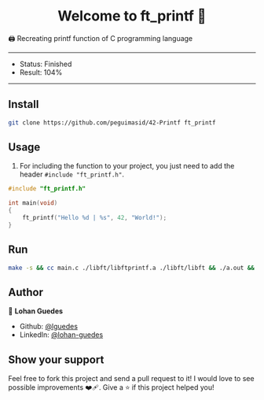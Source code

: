 <h1 align="center">Welcome to ft_printf 👋</h1>
<p>🖨 Recreating printf function of C programming language</p>

---

- Status: Finished
- Result: 104%

---

## Install

```sh
git clone https://github.com/peguimasid/42-Printf ft_printf
```

## Usage

1. For including the function to your project, you just need to add the header `#include "ft_printf.h"`.

```C
#include "ft_printf.h"

int	main(void)
{
	ft_printf("Hello %d | %s", 42, "World!");
}
```

## Run

```sh
make -s && cc main.c ./libft/libftprintf.a ./libft/libft && ./a.out && rm ./a.out && make -s fclean
```
## Author

👤 **Lohan Guedes**

- Github: [@lguedes](https://github.com/lohanguedes)
- LinkedIn: [@lohan-guedes](https://www.linkedin.com/in/lohan-guedes-0349b5239/)

## Show your support

Feel free to fork this project and send a pull request to it! I would love to see possible improvements :mending_heart:.
Give a ⭐️ if this project helped you!
